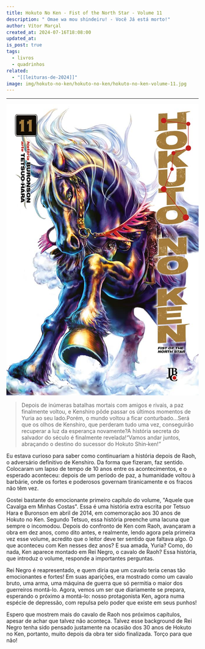 ```yaml
---
title: Hokuto No Ken - Fist of the North Star - Volume 11
description: " Omae wa mou shindeiru! - Você Já está morto!"
author: Vítor Marçal
created_at: 2024-07-16T18:08:00
updated_at: 
is_post: true
tags:
  - livros
  - quadrinhos
related:
  - "[[leituras-de-2024]]"
image: img/hokuto-no-ken/hokuto-no-ken/hokuto-no-ken-volume-11.jpg
---
```

----

![hokuto-no-ken-volume-9](img/hokuto-no-ken/hokuto-no-ken-volume-11.jpg)

> Depois de inúmeras batalhas mortais com amigos e rivais, a paz finalmente voltou, e Kenshiro pôde passar os últimos momentos de Yuria ao seu lado.Porém, o mundo voltou a ficar conturbado...Será que os olhos de Kenshiro, que perderam tudo uma vez, conseguirão recuperar a luz da esperança novamente?A história secreta do salvador do século é finalmente revelada!“Vamos andar juntos, abraçando o destino do sucessor do Hokuto Shin‑ken!”

Eu estava curioso para saber como continuariam a história depois de Raoh, o adversário definitivo de Kenshiro. Da forma que fizeram, faz sentido. Colocaram um lapso de tempo de 10 anos entre os acontecimentos, e o esperado aconteceu: depois de um período de paz, a humanidade voltou à barbárie, onde os fortes e poderosos governam tiranicamente e os fracos não têm vez.

Gostei bastante do emocionante primeiro capítulo do volume, "Aquele que Cavalga em Minhas Costas". Essa é uma história extra escrita por Tetsuo Hara e Buronson em abril de 2014, em comemoração aos 30 anos de Hokuto no Ken. Segundo Tetsuo, essa história preenche uma lacuna que sempre o incomodou. Depois do confronto de Ken com Raoh, avançaram a obra em dez anos, como dito antes, e realmente, lendo agora pela primeira vez esse volume, acredito que o leitor deve ter sentido que faltava algo. O que aconteceu com Ken nesses dez anos? E sua amada, Yuria? Como, do nada, Ken aparece montado em Rei Negro, o cavalo de Raoh? Essa história, que introduz o volume, responde a importantes perguntas.

Rei Negro é reapresentado, e quem diria que um cavalo teria cenas tão emocionantes e fortes! Em suas aparições, era mostrado como um cavalo bruto, uma arma, uma máquina de guerra que só permitia o maior dos guerreiros montá-lo. Agora, vemos um ser que diariamente se prepara, esperando o próximo a montá-lo: nosso protagonista Ken, agora numa espécie de depressão, com repulsa pelo poder que existe em seus punhos!

Espero que mostrem mais do cavalo de Raoh nos próximos capítulos, apesar de achar que talvez não aconteça. Talvez esse background de Rei Negro tenha sido pensado justamente na ocasião dos 30 anos de Hokuto no Ken, portanto, muito depois da obra ter sido finalizada. Torço para que não!